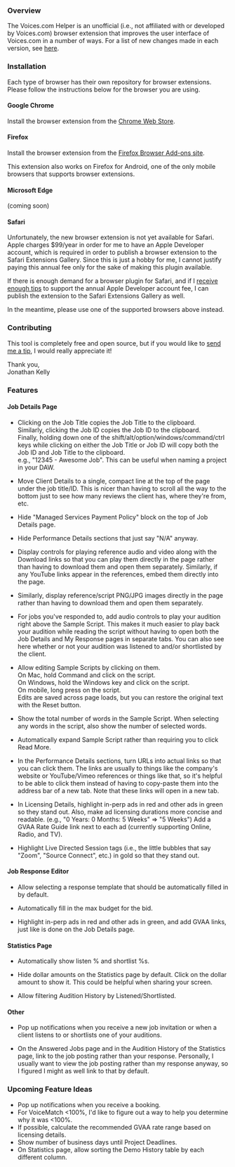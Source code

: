 ### Overview

The Voices.com Helper is an unofficial (i.e., not affiliated with or developed by Voices.com) browser extension that
improves the user interface of Voices.com in a number of ways. For a list of new changes made in each version, see
[here](https://github.com/jonathankellyva/vdc-helper/wiki/What's-New).

### Installation

Each type of browser has their own repository for browser extensions. Please follow the instructions below
for the browser you are using.

#### Google Chrome

Install the browser extension from the
[Chrome Web Store](https://chromewebstore.google.com/detail/voicescom-helper/ehkgogjjjmhlibpmdnpabpocahhbfgni).

#### Firefox

Install the browser extension from the
[Firefox Browser Add-ons site](https://addons.mozilla.org/en-US/firefox/addon/vdc-helper/).

This extension also works on Firefox for Android, one of the only mobile browsers that supports
browser extensions.

#### Microsoft Edge

(coming soon)

#### Safari

Unfortunately, the new browser extension is not yet available for Safari. Apple charges $99/year
in order for me to have an Apple Developer account, which is required in order to publish a
browser extension to the Safari Extensions Gallery. Since this is just a hobby for me, I cannot
justify paying this annual fee only for the sake of making this plugin available.

If there is enough demand for a browser plugin for Safari, and if I
[receive enough tips](https://tiptopjar.com/jskva) to support the annual Apple Developer account
fee, I can publish the extension to the Safari Extensions Gallery as well.

In the meantime, please use one of the supported browsers above instead.

### Contributing

This tool is completely free and open source, but if you would like to
[send me a tip](https://tiptopjar.com/jskva), I would really appreciate it!

Thank you,
<br />Jonathan Kelly

### Features

#### Job Details Page

* Clicking on the Job Title copies the Job Title to the clipboard.  
  Similarly, clicking the Job ID copies the Job ID to the clipboard.  
  Finally, holding down one of the shift/alt/option/windows/command/ctrl keys while clicking on
  either the Job Title or Job ID will copy both the Job ID and Job Title to the clipboard.  
  e.g., "12345 - Awesome Job". This can be useful when naming a project in your DAW.

* Move Client Details to a single, compact line at the top of the page under the job title/ID.
  This is nicer than having to scroll all the way to the bottom just to see how many reviews the
  client has, where they're from, etc.

* Hide "Managed Services Payment Policy" block on the top of Job Details page.

* Hide Performance Details sections that just say "N/A" anyway.

* Display controls for playing reference audio and video along with the Download links so that you
  can play them directly in the page rather than having to download them and open them separately.
  Similarly, if any YouTube links appear in the references, embed them directly into the page.

* Similarly, display reference/script PNG/JPG images directly in the page rather than having to
  download them and open them separately.

* For jobs you've responded to, add audio controls to play your audition right above the Sample
  Script. This makes it much easier to play back your audition while reading the script without
  having to open both the Job Details and My Response pages in separate tabs. You can also see here
  whether or not your audition was listened to and/or shortlisted by the client.

* Allow editing Sample Scripts by clicking on them.  
  On Mac, hold Command and click on the script.  
  On Windows, hold the Windows key and click on the script.  
  On mobile, long press on the script.  
  Edits are saved across page loads, but you can restore the original text with the Reset button.

* Show the total number of words in the Sample Script.
  When selecting any words in the script, also show the number of selected words.

* Automatically expand Sample Script rather than requiring you to click Read More.

* In the Performance Details sections, turn URLs into actual links so that you can click them.
  The links are usually to things like the company's website or YouTube/Vimeo references or
  things like that, so it's helpful to be able to click them instead of having to copy-paste
  them into the address bar of a new tab.  Note that these links will open in a new tab.

* In Licensing Details, highlight in-perp ads in red and other ads in green so they stand out.
  Also, make ad licensing durations more concise and readable.
  (e.g., "0 Years: 0 Months: 5 Weeks" => "5 Weeks")
  Add a GVAA Rate Guide link next to each ad (currently supporting Online, Radio, and TV).

* Highlight Live Directed Session tags (i.e., the little bubbles that say "Zoom", "Source Connect",
  etc.) in gold so that they stand out.

#### Job Response Editor

* Allow selecting a response template that should be automatically filled in by default.

* Automatically fill in the max budget for the bid.

* Highlight in-perp ads in red and other ads in green, and add GVAA links, just like is done on the
  Job Details page.

#### Statistics Page

* Automatically show listen % and shortlist %s.

* Hide dollar amounts on the Statistics page by default.
  Click on the dollar amount to show it.
  This could be helpful when sharing your screen.

* Allow filtering Audition History by Listened/Shortlisted.

#### Other

* Pop up notifications when you receive a new job invitation or when a client listens to or
  shortlists one of your auditions.

* On the Answered Jobs page and in the Audition History of the Statistics page, link to the job
  posting rather than your response. Personally, I usually want to view the job posting rather than
  my response anyway, so I figured I might as well link to that by default.

### Upcoming Feature Ideas

* Pop up notifications when you receive a booking.
* For VoiceMatch <100%, I'd like to figure out a way to help you determine why it was <100%.
* If possible, calculate the recommended GVAA rate range based on licensing details.
* Show number of business days until Project Deadlines.
* On Statistics page, allow sorting the Demo History table by each different column.
